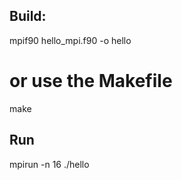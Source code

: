 
## Build:
 
mpif90 hello_mpi.f90 -o hello

# or use the Makefile
make


## Run

mpirun -n 16 ./hello

